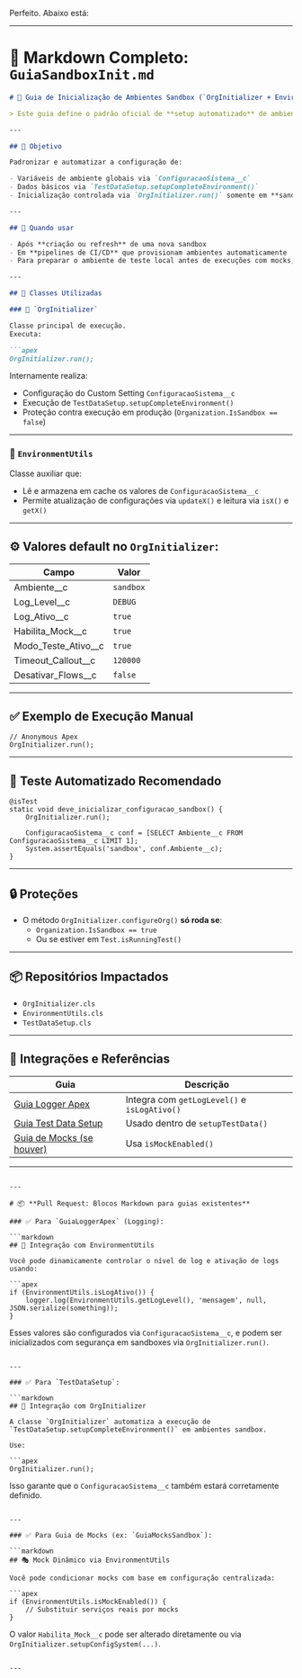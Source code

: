 Perfeito. Abaixo está:

---

# 📘 **Markdown Completo: `GuiaSandboxInit.md`**

```markdown
# 🧱 Guia de Inicialização de Ambientes Sandbox (`OrgInitializer + EnvironmentUtils`)

> Este guia define o padrão oficial de **setup automatizado** de ambientes **sandbox** da sua organização, utilizando as classes `OrgInitializer` e `EnvironmentUtils`.

---

## 🎯 Objetivo

Padronizar e automatizar a configuração de:

- Variáveis de ambiente globais via `ConfiguracaoSistema__c`
- Dados básicos via `TestDataSetup.setupCompleteEnvironment()`
- Inicialização controlada via `OrgInitializer.run()` somente em **sandbox**

---

## 🚦 Quando usar

- Após **criação ou refresh** de uma nova sandbox
- Em **pipelines de CI/CD** que provisionam ambientes automaticamente
- Para preparar o ambiente de teste local antes de execuções com mocks, logs, ou flows

---

## 🔧 Classes Utilizadas

### 🔹 `OrgInitializer`

Classe principal de execução.  
Executa:

```apex
OrgInitializer.run();
```

Internamente realiza:

- Configuração do Custom Setting `ConfiguracaoSistema__c`
- Execução de `TestDataSetup.setupCompleteEnvironment()`
- Proteção contra execução em produção (`Organization.IsSandbox == false`)

---

### 🔹 `EnvironmentUtils`

Classe auxiliar que:
- Lê e armazena em cache os valores de `ConfiguracaoSistema__c`
- Permite atualização de configurações via `updateX()` e leitura via `isX()` e `getX()`

---

## ⚙️ Valores default no `OrgInitializer`:

| Campo                   | Valor        |
|------------------------|--------------|
| Ambiente__c            | `sandbox`    |
| Log_Level__c           | `DEBUG`      |
| Log_Ativo__c           | `true`       |
| Habilita_Mock__c       | `true`       |
| Modo_Teste_Ativo__c    | `true`       |
| Timeout_Callout__c     | `120000`     |
| Desativar_Flows__c     | `false`      |

---

## ✅ Exemplo de Execução Manual

```apex
// Anonymous Apex
OrgInitializer.run();
```

---

## 🧪 Teste Automatizado Recomendado

```apex
@isTest
static void deve_inicializar_configuracao_sandbox() {
    OrgInitializer.run();

    ConfiguracaoSistema__c conf = [SELECT Ambiente__c FROM ConfiguracaoSistema__c LIMIT 1];
    System.assertEquals('sandbox', conf.Ambiente__c);
}
```

---

## 🔒 Proteções

- O método `OrgInitializer.configureOrg()` **só roda se**:
  - `Organization.IsSandbox == true`
  - Ou se estiver em `Test.isRunningTest()`

---

## 📦 Repositórios Impactados

- `OrgInitializer.cls`
- `EnvironmentUtils.cls`
- `TestDataSetup.cls`

---

## 🔗 Integrações e Referências

| Guia                      | Descrição                                        |
|---------------------------|--------------------------------------------------|
| [Guia Logger Apex](https://bit.ly/GuiaLoggerApex) | Integra com `getLogLevel()` e `isLogAtivo()` |
| [Guia Test Data Setup](https://bit.ly/TestDataSetup) | Usado dentro de `setupTestData()`           |
| [Guia de Mocks (se houver)](https://bit.ly/GuiaMocksSandbox) | Usa `isMockEnabled()`                       |

---
```

---

# 📦 **Pull Request: Blocos Markdown para guias existentes**

### ✅ Para `GuiaLoggerApex` (Logging):

```markdown
## 🔁 Integração com EnvironmentUtils

Você pode dinamicamente controlar o nível de log e ativação de logs usando:

```apex
if (EnvironmentUtils.isLogAtivo()) {
    logger.log(EnvironmentUtils.getLogLevel(), 'mensagem', null, JSON.serialize(something));
}
```

Esses valores são configurados via `ConfiguracaoSistema__c`, e podem ser inicializados com segurança em sandboxes via `OrgInitializer.run()`.
```

---

### ✅ Para `TestDataSetup`:

```markdown
## 🤖 Integração com OrgInitializer

A classe `OrgInitializer` automatiza a execução de `TestDataSetup.setupCompleteEnvironment()` em ambientes sandbox.

Use:

```apex
OrgInitializer.run();
```

Isso garante que o `ConfiguracaoSistema__c` também estará corretamente definido.
```

---

### ✅ Para Guia de Mocks (ex: `GuiaMocksSandbox`):

```markdown
## 🎭 Mock Dinâmico via EnvironmentUtils

Você pode condicionar mocks com base em configuração centralizada:

```apex
if (EnvironmentUtils.isMockEnabled()) {
    // Substituir serviços reais por mocks
}
```

O valor `Habilita_Mock__c` pode ser alterado diretamente ou via `OrgInitializer.setupConfigSystem(...)`.
```

---
